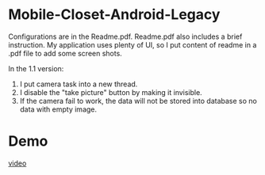 # Mobile-Closet-Android-Legacy

Configurations are in the Readme.pdf.
Readme.pdf also includes a brief instruction.
My application uses plenty of UI, so I put content of readme in a .pdf file to add some screen shots.

In the 1.1 version:
1. I put camera task into a new thread.
2. I disable the "take picture" button by making it invisible.
3. If the camera fail to work, the data will not be stored into database so no data with empty image.

# Demo
[video](https://www.youtube.com/watch?v=UnXsb0fhg4w)
